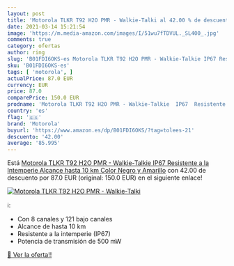 ```yaml
---
layout: post
title: 'Motorola TLKR T92 H2O PMR - Walkie-Talki al 42.00 % de descuento'
date: 2021-03-14 15:21:54
image: 'https://m.media-amazon.com/images/I/51wu7fTDVUL._SL400_.jpg'
comments: true
category: ofertas
author: ring
slug: 'B01FDI6OKS-es Motorola TLKR T92 H2O PMR - Walkie-Talkie IP67 Resistente...'
sku: 'B01FDI6OKS-es'
tags: [ 'motorola', ]
actualPrice: 87.0 EUR
currency: EUR
price: 87.0
comparePrice: 150.0 EUR
prodname: 'Motorola TLKR T92 H2O PMR - Walkie-Talkie  IP67  Resistente a la Intemperie  Alcance hasta 10 km   Color Negro y Amarillo'
country: 'es'
flag: '🇪🇸'
brand: 'Motorola'
buyurl: 'https://www.amazon.es/dp/B01FDI6OKS/?tag=tolees-21'
descuento: '42.00'
average: '85.995'
---
```


Está [Motorola TLKR T92 H2O PMR - Walkie-Talkie  IP67  Resistente a la Intemperie  Alcance hasta 10 km   Color Negro y Amarillo](https://www.amazon.es/dp/B01FDI6OKS/?tag=tolees-21) con 42.00 de descuento por 87.0 EUR (original: 150.0 EUR) en el siguiente enlace!

[![Motorola TLKR T92 H2O PMR - Walkie-Talki](https://m.media-amazon.com/images/I/51wu7fTDVUL._SL400_.jpg)](https://www.amazon.es/dp/B01FDI6OKS/?tag=tolees-21)

ℹ️:

- Con 8 canales y 121 bajo canales
- Alcance de hasta 10 km
- Resistente a la intemperie (IP67)
- Potencia de transmisión de 500 mW

[🛒 Ver la oferta!!](https://www.amazon.es/dp/B01FDI6OKS/?tag=tolees-21)
